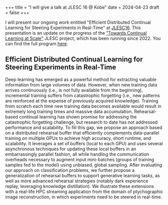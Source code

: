 +++
title = "I will give a talk at JLESC 16 @ Kobe"
date = 2024-04-23
draft = false
+++

I will present our ongoing work entitled "Efficient Distributed Continual Learning for Steering Experiments in Real-Time" at [JLESC16](https://sites.google.com/view/jlesc16). This presentation is an update on the progress of the ["Towards Continual Learning at Scale"](https://jlesc.github.io/projects/continual_learning_project/) JLESC project, which has been running since 2022. You can find the full program [here](https://docs.google.com/spreadsheets/d/1ohehnazz5gbpNjA-52BljhpQTzp4QUVHYPNkww5hJd4/edit?gid=871164259#gid=871164259).

## Efficient Distributed Continual Learning for Steering Experiments in Real-Time

Deep learning has emerged as a powerful method for extracting valuable information from large volumes of data. However, when new training data arrives continuously (i.e., is not fully available from the beginning), incremental training suffers from catastrophic forgetting (i.e., new patterns are reinforced at the expense of previously acquired knowledge). Training from scratch each time new training data becomes available would result in extremely long training times and massive data accumulation. Rehearsal-based continual learning has shown promise for addressing the catastrophic forgetting challenge, but research to date has not addressed performance and scalability. To fill this gap, we propose an approach based on a distributed rehearsal buffer that efficiently complements data-parallel training on multiple GPUs to achieve high accuracy, short runtime, and scalability. It leverages a set of buffers (local to each GPU) and uses several asynchronous techniques for updating these local buffers in an embarrassingly parallel fashion, all while handling the communication overheads necessary to augment input mini-batches (groups of training samples fed to the model) using unbiased, global sampling. After evaluating our approach on classification problems, we further propose a generalization of rehearsal buffers to support generative learning tasks, as well as more advanced rehearsal strategies (notably dark experience replay, leveraging knowledge distillation). We illustrate these extensions with a real-life HPC streaming application from the domain of ptychographic image reconstruction, in which experiments need to be steered in real-time.
